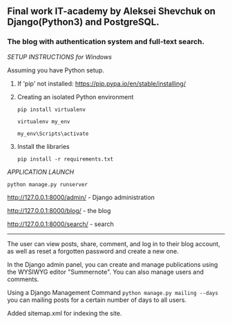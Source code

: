 ## Final work IT-academy by Aleksei Shevchuk on Django(Python3) and PostgreSQL.

### The blog with authentication system and full-text search.


*SETUP INSTRUCTIONS for Windows*
  
  Assuming you have Python setup.
  
  1. If 'pip' not installed:
        https://pip.pypa.io/en/stable/installing/
        
  2. Creating an isolated Python environment
  
        `pip install virtualenv`
        
        `virtualenv my_env`
        
        `my_env\Scripts\activate`
        
  3. Install the libraries
  
        `pip install -r requirements.txt`
        
*APPLICATION LAUNCH*

   `python manage.py runserver`
   
   http://127.0.0.1:8000/admin/ - Django administration

   http://127.0.0.1:8000/blog/ - the blog
   
   http://127.0.0.1:8000/search/ - search
   ***
   
The user can view posts, share, comment, and log in to their blog account, as well as reset a forgotten password and create a new one.

In the Django admin panel, you can create and manage publications using the WYSIWYG editor "Summernote". You can also manage users and comments.

Using a Django Management Command `python manage.py mailing --days` you can mailing posts for a certain number of days to all users.

Added sitemap.xml for indexing the site.
